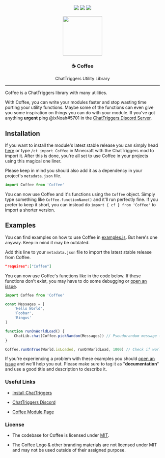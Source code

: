<div align="center">
  <a href="/LICENSE"><img src="https://img.shields.io/badge/license-MIT-ff8000"></a>
  <a href="/pulls"><img href="/pulls" src="https://img.shields.io/badge/pulls & issues-welcome-ff8000"></a>
  <a href="https://chattriggers.com"><img src="https://img.shields.io/badge/powered%20by-ChatTriggers-purple"></a>
  <br/><br/>
  <a href="https://www.chattriggers.com/modules/v/Coffee"><img src="https://i.imgur.com/bdlqDXt.png" height="128"></a><br>
  <h3>☕ Coffee</h3>
  <p>ChatTriggers Utility Library</p>
</div>
<hr>

Coffee is a ChatTriggers library with many utilities.

With Coffee, you can write your modules faster and stop wasting time porting your utility functions. Maybe some of the functions can even give you some inspiration on things you can do with your module. If you've got anything **urgent** ping @ixNoah#5701 in the [ChatTriggers Discord Server](https://discord.com/invite/ChatTriggers).

## Installation

If you want to install the module's latest stable release you can simply head [here](https://chattriggers.com/modules/v/Coffee) or type `/ct import Coffee` in Minecraft with the ChatTriggers mod to import it. After this is done, you're all set to use Coffee in your projects using this magical one liner.

Please keep in mind you should also add it as a dependency in your project's `metadata.json` file. 

```js
import Coffee from 'Coffee'
```

You can now use Coffee and it's functions using the `Coffee` object. Simply type something like `Coffee.functionName()` and it'll run perfectly fine. If you prefer to keep it short, you can instead do `import { cf } from 'Coffee'` to import a shorter version.

## Examples

You can find examples on how to use Coffee in [examples.js](/examples.js). But here's one anyway. Keep in mind it may be outdated.

Add this line to your `metadata.json` file to import the latest stable release from Coffee.
```json
"requires":["Coffee"]
```

You can now use Coffee's functions like in the code below. If these functions don't exist, you may have to do some debugging or [open an issue](/issues).

```js
import Coffee from 'Coffee'

const Messages = [
    'Hello World',
    'Foobar',
    'Bingus'
]

function runOnWorldLoad() {
    ChatLib.chat(Coffee.pickRandom(Messages)) // Pseudorandom message from array
}

Coffee.runOnTrue(World.isLoaded, runOnWorldLoad, 1000) // Check if world is loaded every 1000ms (1s) and if it is run the function
```

If you're experiencing a problem with these examples you should [open an issue](/issues) and we'll help you out.
Please make sure to tag it as "**documentation**" and use a good title and description to describe it.

### Useful Links

- [Install ChatTriggers](https://chattriggers.com)

- [ChatTriggers Discord](https://discord.com/invite/ChatTriggers)

- [Coffee Module Page](https://chattriggers.com/modules/v/coffee)

### License

- The codebase for Coffee is licensed under [MIT](https://opensource.org/license/mit/).

- The Coffee Logo & other branding materials are not licensed under MIT and may not be used outside of their assigned purpose.
